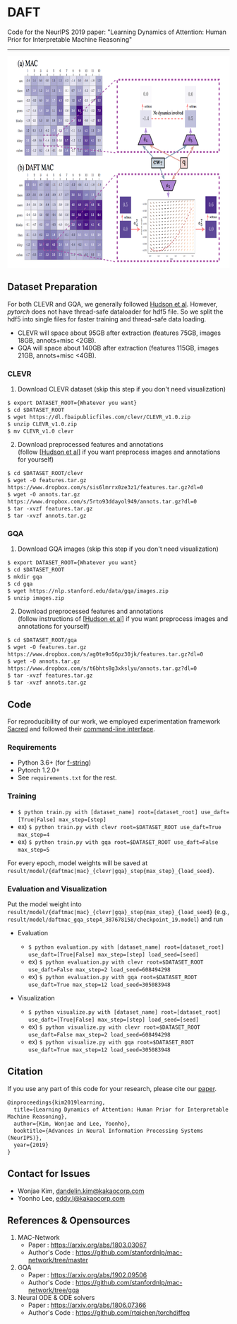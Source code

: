 # DAFT
Code for the NeurIPS 2019 paper: "Learning Dynamics of Attention: Human Prior for Interpretable Machine Reasoning"

---
<p align="center">
  <img align="middle" src="./assets/fig1.png" alt="Comparison between MAC and DAFT MAC" height="480" />
</p>

## Dataset Preparation
For both CLEVR and GQA, we generally followed [Hudson et al](https://github.com/stanfordnlp/mac-network).
However, *pytorch* does not have thread-safe dataloader for hdf5 file.
So we split the hdf5 into single files for faster training and thread-safe data loading.
- CLEVR will space about 95GB after extraction (features 75GB, images 18GB, annots+misc <2GB).
- GQA will space about 140GB after extraction (features 115GB, images 21GB, annots+misc <4GB).

### CLEVR
1. Download CLEVR dataset (skip this step if you don't need visualization)
```
$ export DATASET_ROOT={Whatever you want}
$ cd $DATASET_ROOT
$ wget https://dl.fbaipublicfiles.com/clevr/CLEVR_v1.0.zip
$ unzip CLEVR_v1.0.zip
$ mv CLEVR_v1.0 clevr
```
2. Download preprocessed features and annotations  
(follow [[Hudson et al](https://github.com/stanfordnlp/mac-network)] if you want preprocess images and annotations for yourself)
```
$ cd $DATASET_ROOT/clevr
$ wget -O features.tar.gz https://www.dropbox.com/s/sis6lmrrx0ze3z1/features.tar.gz?dl=0
$ wget -O annots.tar.gz https://www.dropbox.com/s/5rto93ddayol949/annots.tar.gz?dl=0
$ tar -xvzf features.tar.gz
$ tar -xvzf annots.tar.gz
```

### GQA
1. Download GQA images (skip this step if you don't need visualization)
```
$ export DATASET_ROOT={Whatever you want}
$ cd $DATASET_ROOT
$ mkdir gqa
$ cd gqa
$ wget https://nlp.stanford.edu/data/gqa/images.zip
$ unzip images.zip
```
2. Download preprocessed features and annotations  
(follow instructions of [[Hudson et al](https://github.com/stanfordnlp/mac-network/tree/gqa)] if you want preprocess images and annotations for yourself)
```
$ cd $DATASET_ROOT/gqa
$ wget -O features.tar.gz https://www.dropbox.com/s/ag0te9o56pz30jk/features.tar.gz?dl=0
$ wget -O annots.tar.gz https://www.dropbox.com/s/t6bhts8g3xkslyu/annots.tar.gz?dl=0
$ tar -xvzf features.tar.gz
$ tar -xvzf annots.tar.gz
```

## Code
For reproducibility of our work, we employed experimentation framework [Sacred](https://github.com/IDSIA/sacred) and followed their [command-line interface](https://sacred.readthedocs.io/en/latest/command_line.html). 

### Requirements
- Python 3.6+ (for [f-string](https://www.python.org/dev/peps/pep-0498/))
- Pytorch 1.2.0+
- See `requirements.txt` for the rest.

### Training
- `$ python train.py with [dataset_name] root=[dataset_root] use_daft=[True|False] max_step=[step]`
- ex) `$ python train.py with clevr root=$DATASET_ROOT use_daft=True max_step=4`
- ex) `$ python train.py with gqa root=$DATASET_ROOT use_daft=False max_step=5`

For every epoch, model weights will be saved at `result/model/{daftmac|mac}_{clevr|gqa}_step{max_step}_{load_seed}`.

### Evaluation and Visualization
Put the model weight into `result/model/{daftmac|mac}_{clevr|gqa}_step{max_step}_{load_seed}` (e.g., `result/model/daftmac_gqa_step4_387678158/checkpoint_19.model`) and run

- Evaluation
  - `$ python evaluation.py with [dataset_name] root=[dataset_root] use_daft=[True|False] max_step=[step] load_seed=[seed]`
  - ex) `$ python evaluation.py with clevr root=$DATASET_ROOT use_daft=False max_step=2 load_seed=608494298`
  - ex) `$ python evaluation.py with gqa root=$DATASET_ROOT use_daft=True max_step=12 load_seed=305083948`

- Visualization
  - `$ python visualize.py with [dataset_name] root=[dataset_root] use_daft=[True|False] max_step=[step] load_seed=[seed]`
  - ex) `$ python visualize.py with clevr root=$DATASET_ROOT use_daft=False max_step=2 load_seed=608494298`
  - ex) `$ python visualize.py with gqa root=$DATASET_ROOT use_daft=True max_step=12 load_seed=305083948`

## Citation
If you use any part of this code for your research, please cite our [paper](https://arxiv.org/abs/1905.11666).
```
@inproceedings{kim2019learning,
  title={Learning Dynamics of Attention: Human Prior for Interpretable Machine Reasoning},
  author={Kim, Wonjae and Lee, Yoonho},
  booktitle={Advances in Neural Information Processing Systems (NeurIPS)},
  year={2019}
}
```

## Contact for Issues
- Wonjae Kim, dandelin.kim@kakaocorp.com
- Yoonho Lee, eddy.l@kakaocorp.com

## References & Opensources

1. MAC-Network
    - Paper : https://arxiv.org/abs/1803.03067
    - Author's Code : https://github.com/stanfordnlp/mac-network/tree/master
2. GQA
    - Paper : https://arxiv.org/abs/1902.09506
    - Author's Code : https://github.com/stanfordnlp/mac-network/tree/gqa
3. Neural ODE & ODE solvers
    - Paper : https://arxiv.org/abs/1806.07366
    - Author's Code : https://github.com/rtqichen/torchdiffeq